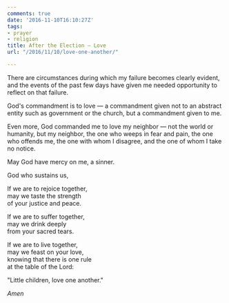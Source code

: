 ```yaml
---
comments: true
date: '2016-11-10T16:10:27Z'
tags:
- prayer
- religion
title: After the Election — Love
url: "/2016/11/10/love-one-another/"

---
```

There are circumstances during which my failure becomes clearly evident, and the events of the past few days have given me needed opportunity to reflect on that failure.

God's commandment is to love — a commandment given not to an abstract entity such as government or the church, but a commandment given to me. 

Even more, God commanded me to love my neighbor — not the world or humanity, but my neighbor, the one who weeps in fear and pain, the one who offends me, the one with whom I disagree, and the one of whom I take no notice.

May God have mercy on me, a sinner.

God who sustains us,

If we are to rejoice together,  
may we taste the strength  
of your justice and peace.  

If we are to suffer together,  
may we drink deeply  
from your sacred tears.  

If we are to live together,  
may we feast on your love,  
knowing that there is one rule  
at the table of the Lord:

"Little children, love one another."

*Amen*
